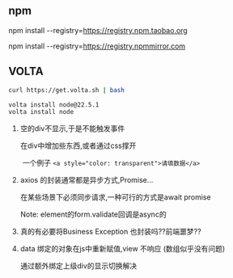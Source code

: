 ## npm

npm install --registry=https://registry.npm.taobao.org

npm install --registry=https://registry.npmmirror.com

## VOLTA

```bash
curl https://get.volta.sh | bash

volta install node@22.5.1
volta install node
```



1. 空的div不显示,于是不能触发事件

   在div中增加些东西,或者通过css撑开

   ​	一个例子 `<a style="color: transparent">请填数据</a>`



2. axios 的封装通常都是异步方式,Promise...

   在某些场景下必须同步请求,一种可行的方式是await promise

   Note: element的form.validate回调是async的



3. 真的有必要将Business Exception 也封装吗??前端噩梦??



4. data 绑定的对象在js中重新赋值,view 不响应 (数组似乎没有问题)

   通过额外绑定上级div的显示切换解决